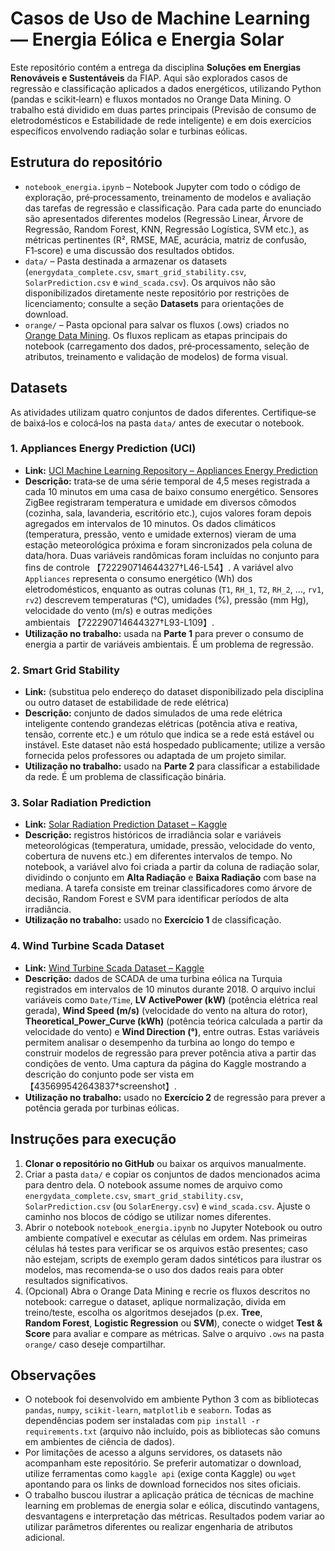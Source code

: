 # Casos de Uso de Machine Learning — Energia Eólica e Energia Solar

Este repositório contém a entrega da disciplina **Soluções em Energias Renováveis e Sustentáveis** da FIAP.  Aqui são explorados casos de regressão e classificação aplicados a dados energéticos, utilizando Python (pandas e scikit‑learn) e fluxos montados no Orange Data Mining.  O trabalho está dividido em duas partes principais (Previsão de consumo de eletrodomésticos e Estabilidade de rede inteligente) e em dois exercícios específicos envolvendo radiação solar e turbinas eólicas.

## Estrutura do repositório

- `notebook_energia.ipynb` – Notebook Jupyter com todo o código de exploração, pré‑processamento, treinamento de modelos e avaliação das tarefas de regressão e classificação.  Para cada parte do enunciado são apresentados diferentes modelos (Regressão Linear, Árvore de Regressão, Random Forest, KNN, Regressão Logística, SVM etc.), as métricas pertinentes (R², RMSE, MAE, acurácia, matriz de confusão, F1‑score) e uma discussão dos resultados obtidos.
- `data/` – Pasta destinada a armazenar os datasets (`energydata_complete.csv`, `smart_grid_stability.csv`, `SolarPrediction.csv` e `wind_scada.csv`).  Os arquivos não são disponibilizados diretamente neste repositório por restrições de licenciamento; consulte a seção **Datasets** para orientações de download.
- `orange/` – Pasta opcional para salvar os fluxos (.ows) criados no [Orange Data Mining](https://orangedatamining.com/).  Os fluxos replicam as etapas principais do notebook (carregamento dos dados, pré‑processamento, seleção de atributos, treinamento e validação de modelos) de forma visual.

## Datasets

As atividades utilizam quatro conjuntos de dados diferentes.  Certifique‑se de baixá‑los e colocá‑los na pasta `data/` antes de executar o notebook.

### 1. Appliances Energy Prediction (UCI)

* **Link:** [UCI Machine Learning Repository – Appliances Energy Prediction](https://archive.ics.uci.edu/dataset/374/appliances+energy+prediction)
* **Descrição:** trata‑se de uma série temporal de 4,5 meses registrada a cada 10 minutos em uma casa de baixo consumo energético.  Sensores ZigBee registraram temperatura e umidade em diversos cômodos (cozinha, sala, lavanderia, escritório etc.), cujos valores foram depois agregados em intervalos de 10 minutos.  Os dados climáticos (temperatura, pressão, vento e umidade externos) vieram de uma estação meteorológica próxima e foram sincronizados pela coluna de data/hora.  Duas variáveis randômicas foram incluídas no conjunto para fins de controle 【722290714644327†L46-L54】.  A variável alvo `Appliances` representa o consumo energético (Wh) dos eletrodomésticos, enquanto as outras colunas (`T1`, `RH_1`, `T2`, `RH_2`, …, `rv1`, `rv2`) descrevem temperaturas (°C), umidades (%), pressão (mm Hg), velocidade do vento (m/s) e outras medições ambientais 【722290714644327†L93-L109】.
* **Utilização no trabalho:** usada na **Parte 1** para prever o consumo de energia a partir de variáveis ambientais.  É um problema de regressão.

### 2. Smart Grid Stability

* **Link:** (substitua pelo endereço do dataset disponibilizado pela disciplina ou outro dataset de estabilidade de rede elétrica)
* **Descrição:** conjunto de dados simulados de uma rede elétrica inteligente contendo grandezas elétricas (potência ativa e reativa, tensão, corrente etc.) e um rótulo que indica se a rede está estável ou instável.  Este dataset não está hospedado publicamente; utilize a versão fornecida pelos professores ou adaptada de um projeto similar.
* **Utilização no trabalho:** usado na **Parte 2** para classificar a estabilidade da rede.  É um problema de classificação binária.

### 3. Solar Radiation Prediction

* **Link:** [Solar Radiation Prediction Dataset – Kaggle](https://www.kaggle.com/datasets/dronio/solarenergy)
* **Descrição:** registros históricos de irradiância solar e variáveis meteorológicas (temperatura, umidade, pressão, velocidade do vento, cobertura de nuvens etc.) em diferentes intervalos de tempo.  No notebook, a variável alvo foi criada a partir da coluna de radiação solar, dividindo o conjunto em **Alta Radiação** e **Baixa Radiação** com base na mediana.  A tarefa consiste em treinar classificadores como árvore de decisão, Random Forest e SVM para identificar períodos de alta irradiância.
* **Utilização no trabalho:** usado no **Exercício 1** de classificação.

### 4. Wind Turbine Scada Dataset

* **Link:** [Wind Turbine Scada Dataset – Kaggle](https://www.kaggle.com/datasets/berkerisen/wind-turbine-scada-dataset)
* **Descrição:** dados de SCADA de uma turbina eólica na Turquia registrados em intervalos de 10 minutos durante 2018.  O arquivo inclui variáveis como `Date/Time`, **LV ActivePower (kW)** (potência elétrica real gerada), **Wind Speed (m/s)** (velocidade do vento na altura do rotor), **Theoretical_Power_Curve (kWh)** (potência teórica calculada a partir da velocidade do vento) e **Wind Direction (°)**, entre outras.  Estas variáveis permitem analisar o desempenho da turbina ao longo do tempo e construir modelos de regressão para prever potência ativa a partir das condições de vento.  Uma captura da página do Kaggle mostrando a descrição do conjunto pode ser vista em【435699542643837†screenshot】.
* **Utilização no trabalho:** usado no **Exercício 2** de regressão para prever a potência gerada por turbinas eólicas.

## Instruções para execução

1. **Clonar o repositório no GitHub** ou baixar os arquivos manualmente.
2. Criar a pasta `data/` e copiar os conjuntos de dados mencionados acima para dentro dela.  O notebook assume nomes de arquivo como `energydata_complete.csv`, `smart_grid_stability.csv`, `SolarPrediction.csv` (ou `SolarEnergy.csv`) e `wind_scada.csv`.  Ajuste o caminho nos blocos de código se utilizar nomes diferentes.
3. Abrir o notebook `notebook_energia.ipynb` no Jupyter Notebook ou outro ambiente compatível e executar as células em ordem.  Nas primeiras células há testes para verificar se os arquivos estão presentes; caso não estejam, scripts de exemplo geram dados sintéticos para ilustrar os modelos, mas recomenda‑se o uso dos dados reais para obter resultados significativos.
4. (Opcional) Abra o Orange Data Mining e recrie os fluxos descritos no notebook: carregue o dataset, aplique normalização, divida em treino/teste, escolha os algoritmos desejados (p.ex. **Tree**, **Random Forest**, **Logistic Regression** ou **SVM**), conecte o widget **Test & Score** para avaliar e compare as métricas.  Salve o arquivo `.ows` na pasta `orange/` caso deseje compartilhar.

## Observações

* O notebook foi desenvolvido em ambiente Python 3 com as bibliotecas `pandas`, `numpy`, `scikit‑learn`, `matplotlib` e `seaborn`.  Todas as dependências podem ser instaladas com `pip install -r requirements.txt` (arquivo não incluído, pois as bibliotecas são comuns em ambientes de ciência de dados).
* Por limitações de acesso a alguns servidores, os datasets não acompanham este repositório.  Se preferir automatizar o download, utilize ferramentas como `kaggle api` (exige conta Kaggle) ou `wget` apontando para os links de download fornecidos nos sites oficiais.
* O trabalho buscou ilustrar a aplicação prática de técnicas de machine learning em problemas de energia solar e eólica, discutindo vantagens, desvantagens e interpretação das métricas.  Resultados podem variar ao utilizar parâmetros diferentes ou realizar engenharia de atributos adicional.
